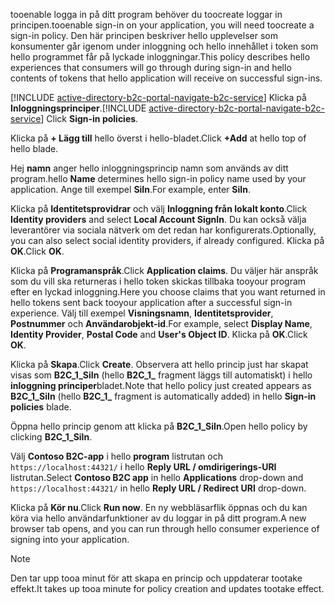 <span data-ttu-id="90378-101">tooenable logga in på ditt program behöver du toocreate loggar in principen.</span><span class="sxs-lookup"><span data-stu-id="90378-101">tooenable sign-in on your application, you will need toocreate a sign-in policy.</span></span> <span data-ttu-id="90378-102">Den här principen beskriver hello upplevelser som konsumenter går igenom under inloggning och hello innehållet i token som hello programmet får på lyckade inloggningar.</span><span class="sxs-lookup"><span data-stu-id="90378-102">This policy describes hello experiences that consumers will go through during sign-in and hello contents of tokens that hello application will receive on successful sign-ins.</span></span>

<span data-ttu-id="90378-103">[!INCLUDE [active-directory-b2c-portal-navigate-b2c-service](active-directory-b2c-portal-navigate-b2c-service.md)] Klicka på **Inloggningsprinciper**.</span><span class="sxs-lookup"><span data-stu-id="90378-103">[!INCLUDE [active-directory-b2c-portal-navigate-b2c-service](active-directory-b2c-portal-navigate-b2c-service.md)] Click **Sign-in policies**.</span></span>

<span data-ttu-id="90378-104">Klicka på **+ Lägg till** hello överst i hello-bladet.</span><span class="sxs-lookup"><span data-stu-id="90378-104">Click **+Add** at hello top of hello blade.</span></span>

<span data-ttu-id="90378-105">Hej **namn** anger hello inloggningsprincip namn som används av ditt program.</span><span class="sxs-lookup"><span data-stu-id="90378-105">hello **Name** determines hello sign-in policy name used by your application.</span></span> <span data-ttu-id="90378-106">Ange till exempel **SiIn**.</span><span class="sxs-lookup"><span data-stu-id="90378-106">For example, enter **SiIn**.</span></span>

<span data-ttu-id="90378-107">Klicka på **Identitetsprovidrar** och välj **Inloggning från lokalt konto**.</span><span class="sxs-lookup"><span data-stu-id="90378-107">Click **Identity providers** and select **Local Account SignIn**.</span></span> <span data-ttu-id="90378-108">Du kan också välja leverantörer via sociala nätverk om det redan har konfigurerats.</span><span class="sxs-lookup"><span data-stu-id="90378-108">Optionally, you can also select social identity providers, if already configured.</span></span> <span data-ttu-id="90378-109">Klicka på **OK**.</span><span class="sxs-lookup"><span data-stu-id="90378-109">Click **OK**.</span></span>

<span data-ttu-id="90378-110">Klicka på **Programanspråk**.</span><span class="sxs-lookup"><span data-stu-id="90378-110">Click **Application claims**.</span></span> <span data-ttu-id="90378-111">Du väljer här anspråk som du vill ska returneras i hello token skickas tillbaka tooyour program efter en lyckad inloggning.</span><span class="sxs-lookup"><span data-stu-id="90378-111">Here you choose claims that you want returned in hello tokens sent back tooyour application after a successful sign-in experience.</span></span> <span data-ttu-id="90378-112">Välj till exempel **Visningsnamn**, **Identitetsprovider**, **Postnummer** och **Användarobjekt-id**.</span><span class="sxs-lookup"><span data-stu-id="90378-112">For example, select **Display Name**, **Identity Provider**, **Postal Code**  and **User's Object ID**.</span></span> <span data-ttu-id="90378-113">Klicka på **OK**.</span><span class="sxs-lookup"><span data-stu-id="90378-113">Click **OK**.</span></span>

<span data-ttu-id="90378-114">Klicka på **Skapa**.</span><span class="sxs-lookup"><span data-stu-id="90378-114">Click **Create**.</span></span> <span data-ttu-id="90378-115">Observera att hello princip just har skapat visas som **B2C_1_SiIn** (hello **B2C\_1\_**  fragment läggs till automatiskt) i hello **inloggning principer**bladet.</span><span class="sxs-lookup"><span data-stu-id="90378-115">Note that hello policy just created appears as **B2C_1_SiIn** (hello **B2C\_1\_** fragment is automatically added) in hello **Sign-in policies** blade.</span></span>

<span data-ttu-id="90378-116">Öppna hello princip genom att klicka på **B2C_1_SiIn**.</span><span class="sxs-lookup"><span data-stu-id="90378-116">Open hello policy by clicking **B2C_1_SiIn**.</span></span>

<span data-ttu-id="90378-117">Välj **Contoso B2C-app** i hello **program** listrutan och `https://localhost:44321/` i hello **Reply URL / omdirigerings-URI** listrutan.</span><span class="sxs-lookup"><span data-stu-id="90378-117">Select **Contoso B2C app** in hello **Applications** drop-down and `https://localhost:44321/` in hello **Reply URL / Redirect URI** drop-down.</span></span>

<span data-ttu-id="90378-118">Klicka på **Kör nu**.</span><span class="sxs-lookup"><span data-stu-id="90378-118">Click **Run now**.</span></span> <span data-ttu-id="90378-119">En ny webbläsarflik öppnas och du kan köra via hello användarfunktioner av du loggar in på ditt program.</span><span class="sxs-lookup"><span data-stu-id="90378-119">A new browser tab opens, and you can run through hello consumer experience of signing into your application.</span></span>

> [!NOTE]
> <span data-ttu-id="90378-120">Den tar upp tooa minut för att skapa en princip och uppdaterar tootake effekt.</span><span class="sxs-lookup"><span data-stu-id="90378-120">It takes up tooa minute for policy creation and updates tootake effect.</span></span>
>